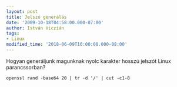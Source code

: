 ```yaml
---
layout: post
title: Jelszó generálás
date: '2009-10-18T04:58:00.000-07:00'
author: István Viczián
tags:
- Linux
modified_time: '2018-06-09T10:00:00.000-08:00'
---
```


Hogyan generáljunk magunknak nyolc karakter hosszú jelszót Linux
parancssorban?

```
openssl rand -base64 20 | tr -d '/' | cut -c1-8
```
